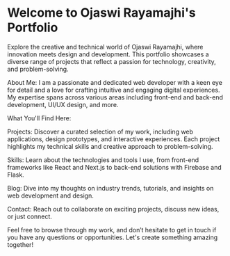 # Welcome to Ojaswi Rayamajhi's Portfolio

Explore the creative and technical world of Ojaswi Rayamajhi, where innovation meets design and development. This portfolio showcases a diverse range of projects that reflect a passion for technology, creativity, and problem-solving.

About Me:
I am a passionate and dedicated web developer with a keen eye for detail and a love for crafting intuitive and engaging digital experiences. My expertise spans across various areas including front-end and back-end development, UI/UX design, and more.

What You'll Find Here:

Projects: Discover a curated selection of my work, including web applications, design prototypes, and interactive experiences. Each project highlights my technical skills and creative approach to problem-solving.

Skills: Learn about the technologies and tools I use, from front-end frameworks like React and Next.js to back-end solutions with Firebase and Flask.

Blog: Dive into my thoughts on industry trends, tutorials, and insights on web development and design.

Contact: Reach out to collaborate on exciting projects, discuss new ideas, or just connect.

Feel free to browse through my work, and don’t hesitate to get in touch if you have any questions or opportunities. Let's create something amazing together!

